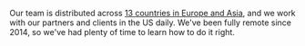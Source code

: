 Our team is distributed across [13 countries in Europe and Asia](/contact/),
and we work with our partners and clients in the US daily. We've been fully
remote since 2014, so we've had plenty of time to learn how to do it right.
